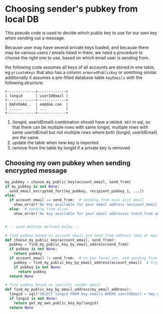 # Choosing sender's pubkey from local DB

This pseudo code is used to decide which public key to use for our own key when sending out a message.

Because user may have several private keys loaded, and because there may be various users / emails listed in them, we need a procedure to choose the right one to use, based on which email user is sending from.

the following code assumes all keys of all accounts are stored in one table, eg `privateKeys` that also has a column `armoredPublicKey` or somthing similar.
additionally it assumes a pre-filled database table `keyEmails` with the following structure:
```
+-------------+-------------+
| longid      | userIdEmail |
+-------------+-------------+
| DAF456AA..  | em@dom.com  |
| ......      | ...         |
+-------------+-------------+
```

1) (longid, userIdEmail) combination should have a `UNIQUE KEY` in sql, so that there can be multiple rows with same longid,  multiple rows with same userIdEmail but not multiple rows where both (longid, userIdEmail) are the same.
2) update the table when new key is imported
3) remove from the table by longid if a private key is removed


## Choosing my own pubkey when sending encrypted message

```python
my_pubkey = choose_my_public_key(account_email, send_from)
if my_pubkey is not None:
  send_email_encrypted_for([my_pubkey, recipient_pubkey_1, ...])
else:
  if account_email == send_from:  # sending from main acct email
    show_error('No key available for your email address %account_email.\n\nPlease write human@flowcrypt.com for help.')
  else:  # sending from alias
    show_error('No key available for your email addresses %send_from and %account_email.\n\nPlease write human@flowcrypt.com for help.')


# -- used methods defined below --

# find pubkey based on account email and send_from address (may or may not be the same)
def choose_my_public_key(account_email, send_from):
  pubkey = find_my_public_key_by_email_address(send_from)
  if pubkey is not None:
    return pubkey
  if account_email != send_from:  # no key found yet, and sending from alias email
    pubkey = find_my_public_key_by_email_address(account_email)  # try to find pubkey based on account email
    if pubkey is not None:
      return pubkey
  return None

# find pubkey based on specific sender email
def find_my_public_key_by_email_address(my_email_address):
  longid = sql("SELECT longid FROM key_emails WHERE userIdEmail = %my_email_address")
  if longid is not None:
    return get_my_own_public_key_by(longid)
  return None

```
